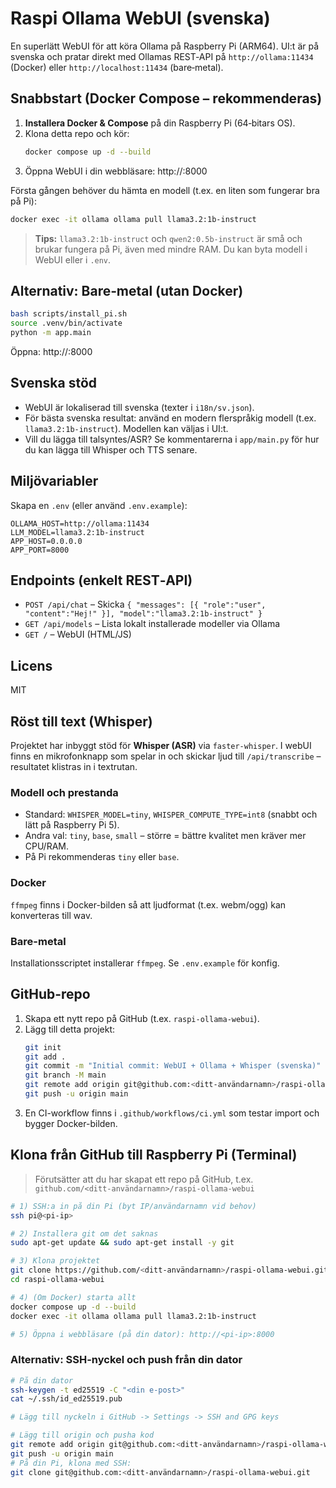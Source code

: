 # Raspi Ollama WebUI (svenska)

En superlätt WebUI för att köra Ollama på Raspberry Pi (ARM64). UI:t är på svenska och pratar direkt med Ollamas REST‑API på `http://ollama:11434` (Docker) eller `http://localhost:11434` (bare‑metal).

## Snabbstart (Docker Compose – rekommenderas)

1. **Installera Docker & Compose** på din Raspberry Pi (64‑bitars OS).
2. Klona detta repo och kör:
   ```bash
   docker compose up -d --build
   ```
3. Öppna WebUI i din webbläsare: http://<pi-ip>:8000

Första gången behöver du hämta en modell (t.ex. en liten som fungerar bra på Pi):

```bash
docker exec -it ollama ollama pull llama3.2:1b-instruct
```

> **Tips:** `llama3.2:1b-instruct` och `qwen2:0.5b-instruct` är små och brukar fungera på Pi, även med mindre RAM. Du kan byta modell i WebUI eller i `.env`.

## Alternativ: Bare‑metal (utan Docker)

```bash
bash scripts/install_pi.sh
source .venv/bin/activate
python -m app.main
```
Öppna: http://<pi-ip>:8000

## Svenska stöd

- WebUI är lokaliserad till svenska (texter i `i18n/sv.json`).
- För bästa svenska resultat: använd en modern flerspråkig modell (t.ex. `llama3.2:1b-instruct`). Modellen kan väljas i UI:t.
- Vill du lägga till talsyntes/ASR? Se kommentarerna i `app/main.py` för hur du kan lägga till Whisper och TTS senare.

## Miljövariabler

Skapa en `.env` (eller använd `.env.example`):

```
OLLAMA_HOST=http://ollama:11434
LLM_MODEL=llama3.2:1b-instruct
APP_HOST=0.0.0.0
APP_PORT=8000
```

## Endpoints (enkelt REST‑API)

- `POST /api/chat` – Skicka `{ "messages": [{ "role":"user", "content":"Hej!" }], "model":"llama3.2:1b-instruct" }`
- `GET /api/models` – Lista lokalt installerade modeller via Ollama
- `GET /` – WebUI (HTML/JS)

## Licens

MIT


## Röst till text (Whisper)

Projektet har inbyggt stöd för **Whisper (ASR)** via `faster-whisper`. I webUI finns en mikrofonknapp som spelar in och skickar ljud till `/api/transcribe` – resultatet klistras in i textrutan.

### Modell och prestanda
- Standard: `WHISPER_MODEL=tiny`, `WHISPER_COMPUTE_TYPE=int8` (snabbt och lätt på Raspberry Pi 5).
- Andra val: `tiny`, `base`, `small` – större = bättre kvalitet men kräver mer CPU/RAM.
- På Pi rekommenderas `tiny` eller `base`.

### Docker
`ffmpeg` finns i Docker-bilden så att ljudformat (t.ex. webm/ogg) kan konverteras till wav.

### Bare-metal
Installationsscriptet installerar `ffmpeg`. Se `.env.example` för konfig.

## GitHub-repo

1. Skapa ett nytt repo på GitHub (t.ex. `raspi-ollama-webui`).
2. Lägg till detta projekt:
   ```bash
   git init
   git add .
   git commit -m "Initial commit: WebUI + Ollama + Whisper (svenska)"
   git branch -M main
   git remote add origin git@github.com:<ditt-användarnamn>/raspi-ollama-webui.git
   git push -u origin main
   ```
3. En CI-workflow finns i `.github/workflows/ci.yml` som testar import och bygger Docker-bilden.


## Klona från GitHub till Raspberry Pi (Terminal)

> Förutsätter att du har skapat ett repo på GitHub, t.ex. `github.com/<ditt-användarnamn>/raspi-ollama-webui`

```bash
# 1) SSH:a in på din Pi (byt IP/användarnamn vid behov)
ssh pi@<pi-ip>

# 2) Installera git om det saknas
sudo apt-get update && sudo apt-get install -y git

# 3) Klona projektet
git clone https://github.com/<ditt-användarnamn>/raspi-ollama-webui.git
cd raspi-ollama-webui

# 4) (Om Docker) starta allt
docker compose up -d --build
docker exec -it ollama ollama pull llama3.2:1b-instruct

# 5) Öppna i webbläsare (på din dator): http://<pi-ip>:8000
```

### Alternativ: SSH-nyckel och push från din dator
```bash
# På din dator
ssh-keygen -t ed25519 -C "<din e-post>"
cat ~/.ssh/id_ed25519.pub

# Lägg till nyckeln i GitHub -> Settings -> SSH and GPG keys

# Lägg till origin och pusha kod
git remote add origin git@github.com:<ditt-användarnamn>/raspi-ollama-webui.git
git push -u origin main
# På din Pi, klona med SSH:
git clone git@github.com:<ditt-användarnamn>/raspi-ollama-webui.git
```
